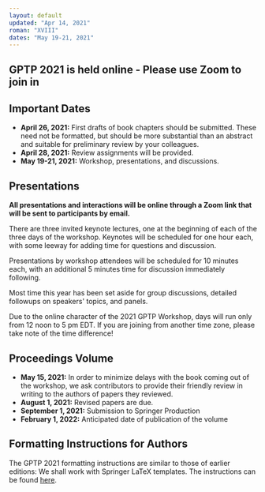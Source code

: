 ```yaml
---
layout: default
updated: "Apr 14, 2021"
roman: "XVIII"
dates: "May 19-21, 2021"
---
```


## GPTP 2021 is held online - Please use Zoom to join in


## Important Dates

- **April 26, 2021:** First drafts of book chapters should be submitted. These need not be formatted, but should be more substantial than an abstract and suitable for preliminary review by your colleagues.
- **April 28, 2021:** Review assignments will be provided.
- **May 19-21, 2021:** Workshop, presentations, and discussions.

## Presentations
**All presentations and interactions will be online through a Zoom link that will be sent to participants by email.**

There are three invited keynote lectures, one at the beginning of each of the three days of the workshop. Keynotes will be scheduled for one hour each, with some
leeway for adding time for questions and discussion.

Presentations by workshop attendees will be scheduled for 10 minutes each, with an additional 5 minutes time for discussion immediately following.

Most time this year has been set aside for group discussions, detailed followups on speakers' topics, and panels.

Due to the online character of the 2021 GPTP Workshop, days will run only from 12 noon to 5 pm EDT. If you are joining from another time zone, please take note of the time difference!

## Proceedings Volume

- **May 15, 2021:** In order to minimize delays with the book coming out of the workshop, we ask contributors to provide their friendly review in writing to the authors of papers they reviewed.  
- **August 1, 2021:** Revised papers are due.
- **September 1, 2021:** Submission to Springer Production
- **February 1, 2022:** Anticipated date of publication of the volume

## Formatting Instructions for Authors

The GPTP 2021 formatting instructions are similar to those of earlier editions: We shall work with Springer LaTeX templates. The instructions can be found [here](https://github.com/banzhaf/GPTP-2021-Chapter-Formatting).
